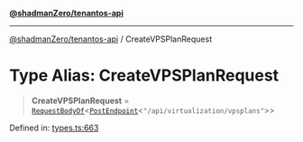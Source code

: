 [**@shadmanZero/tenantos-api**](../README.md)

***

[@shadmanZero/tenantos-api](../globals.md) / CreateVPSPlanRequest

# Type Alias: CreateVPSPlanRequest

> **CreateVPSPlanRequest** = [`RequestBodyOf`](RequestBodyOf.md)\<[`PostEndpoint`](PostEndpoint.md)\<`"/api/virtualization/vpsplans"`\>\>

Defined in: [types.ts:663](https://github.com/shadmanZero/tenantos-api/blob/1519ecac4035082956b06ca1cf266b8ad4cc7904/src/types.ts#L663)
